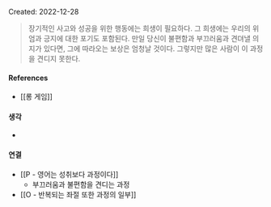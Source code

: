 Created: 2022-12-28

>장기적인 사고와 성공을 위한 행동에는 희생이 필요하다. 그 희생에는 우리의 위엄과 긍지에 대한 포기도 포함된다. 만일 당신이 불편함과 부끄러움과 견뎌낼 의지가 있다면, 그에 따라오는 보상은 엄청날 것이다. 그렇지만 많은 사람이 이 과정을 견디지 못한다.

#### References
- [[롱 게임]]

#### 생각
- 

#### 연결
- [[P - 영어는 성취보다 과정이다]]
    - 부끄러움과 불편함을 견디는 과정
- [[O - 반복되는 좌절 또한 과정의 일부]]